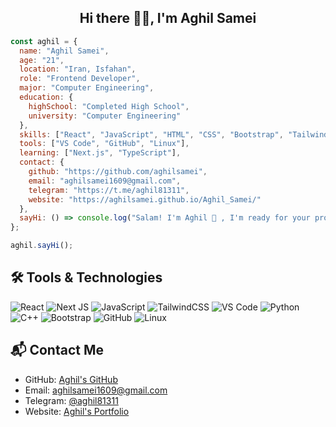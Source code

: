 <h2 align="center">Hi there 🙋‍♂️, I'm Aghil Samei</h2>




``` React.js
const aghil = {
  name: "Aghil Samei",
  age: "21",
  location: "Iran, Isfahan",
  role: "Frontend Developer",
  major: "Computer Engineering",
  education: {
    highSchool: "Completed High School",
    university: "Computer Engineering"
  },
  skills: ["React", "JavaScript", "HTML", "CSS", "Bootstrap", "Tailwind", "Python", "C++"],
  tools: ["VS Code", "GitHub", "Linux"],
  learning: ["Next.js", "TypeScript"],
  contact: {
    github: "https://github.com/aghilsamei",
    email: "aghilsamei1609@gmail.com",
    telegram: "https://t.me/aghil81311",
    website: "https://aghilsamei.github.io/Aghil_Samei/"
  },
  sayHi: () => console.log("Salam! I'm Aghil 👋 , I'm ready for your project")
};

aghil.sayHi();


```

## 🛠️ Tools & Technologies
![React](https://img.shields.io/badge/React-20232A?style=for-the-badge&logo=react&logoColor=61DAFB)
![Next JS](https://img.shields.io/badge/Next.js-000000?style=for-the-badge&logo=nextdotjs&logoColor=white)
![JavaScript](https://img.shields.io/badge/JavaScript-F7DF1E?style=for-the-badge&logo=javascript&logoColor=black)
![TailwindCSS](https://img.shields.io/badge/TailwindCSS-06B6D4?style=for-the-badge&logo=tailwindcss&logoColor=white)
![VS Code](https://img.shields.io/badge/VS%20Code-007ACC?style=for-the-badge&logo=visualstudiocode&logoColor=white)
![Python](https://img.shields.io/badge/Python-3776AB?style=for-the-badge&logo=python&logoColor=white)
![C++](https://img.shields.io/badge/C++-00599C?style=for-the-badge&logo=c%2B%2B&logoColor=white)
![Bootstrap](https://img.shields.io/badge/Bootstrap-563D7C?style=for-the-badge&logo=bootstrap&logoColor=white)
![GitHub](https://img.shields.io/badge/GitHub-181717?style=for-the-badge&logo=github&logoColor=white)
![Linux](https://img.shields.io/badge/Linux-FCC624?style=for-the-badge&logo=linux&logoColor=black)


## 📬 Contact Me
- GitHub: [Aghil's GitHub](https://github.com/aghilsamei)
- Email: [aghilsamei1609@gmail.com](mailto:aghilsamei1609@gmail.com)
- Telegram: [@aghil81311](https://t.me/aghil81311)
- Website: [Aghil's Portfolio](https://aghilsamei.github.io/Aghil_Samei/)

